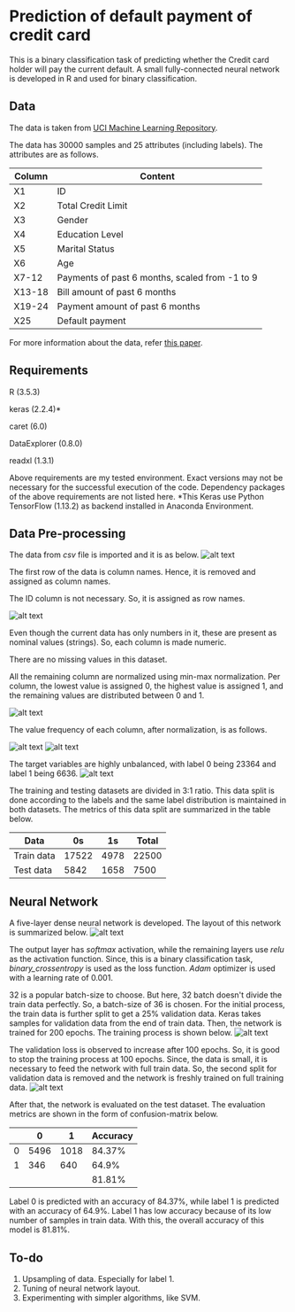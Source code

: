 # Prediction of default payment of credit card

This is a binary classification task of predicting whether the Credit card holder will pay the current default. A small fully-connected neural network is developed in R and used for binary classification.

## Data

The data is taken from [UCI Machine Learning Repository](https://archive.ics.uci.edu/ml/datasets/default+of+credit+card+clients). 

The data has 30000 samples and 25 attributes (including labels). The attributes are as follows.

Column | Content |
--- | --- |
X1 | ID |
X2 | Total Credit Limit |
X3 | Gender |
X4 | Education Level |
X5 | Marital Status |
X6 | Age |
X7-12 | Payments of past 6 months, scaled from -1 to 9 |
X13-18 | Bill amount of past 6 months |
X19-24 | Payment amount of past 6 months |
X25 | Default payment |

For more information about the data, refer [this paper](https://bradzzz.gitbooks.io/ga-seattle-dsi/dsi/dsi_05_classification_databases/2.1-lesson/assets/datasets/DefaultCreditCardClients_yeh_2009.pdf).

## Requirements

R (3.5.3)

keras (2.2.4)*

caret (6.0)

DataExplorer (0.8.0)

readxl (1.3.1)

Above requirements are my tested environment. Exact versions may not be necessary for the successful execution of the code. Dependency packages of the above requirements are not listed here.
*This Keras use Python TensorFlow (1.13.2) as backend installed in Anaconda Environment.

## Data Pre-processing

The data from *csv* file is imported and it is as below.
![alt text](images/init_data.png)

The first row of the data is column names. Hence, it is removed and assigned as column names.

The ID column is not necessary. So, it is assigned as row names.

![alt text](images/data_head1.png)

Even though the current data has only numbers in it, these are present as nominal values (strings). So, each column is made numeric.

There are no missing values in this dataset.

All the remaining column are normalized using min-max normalization. Per column, the lowest value is assigned 0, the highest value is assigned 1, and the remaining values are distributed between 0 and 1.

![alt text](images/data_head2.png)

The value frequency of each column, after normalization, is as follows.

![alt text](images/norm_hist_1.png)
![alt text](images/norm_hist_2.png)

The target variables are highly unbalanced, with label 0 being 23364 and label 1 being 6636.
![alt text](images/class_dist.png)

The training and testing datasets are divided in 3:1 ratio. This data split is done according to the labels and the same label distribution is maintained in both datasets. The metrics of this data split are summarized in the table below.

Data | 0s | 1s | Total |
--- | --- | --- | --- |
Train data | 17522 | 4978 | 22500 |
Test data | 5842 | 1658 | 7500 |

## Neural Network

A five-layer dense neural network is developed. The layout of this network is summarized below.
![alt text](images/model_summary.png)

The output layer has *softmax* activation, while the remaining layers use *relu* as the activation function. Since, this is a binary classification task, *binary_crossentropy* is used as the loss function. *Adam* optimizer is used with a learning rate of 0.001.

32 is a popular batch-size to choose. But here, 32 batch doesn't divide the train data perfectly. So, a batch-size of 36 is chosen. For the initial process, the train data is further split to get a 25% validation data. Keras takes samples for validation data from the end of train data. Then, the network is trained for 200 epochs. The training process is shown below.
![alt text](images/e200b36.png)

The validation loss is observed to increase after 100 epochs. So, it is good to stop the training process at 100 epochs. Since, the data is small, it is necessary to feed the network with full train data. So, the second split for validation data is removed and the network is freshly trained on full training data.
![alt text](images/e100b36.png)

After that, the network is evaluated on the test dataset. The evaluation metrics are shown in the form of confusion-matrix below.

<i></i> | 0 | 1 | Accuracy |
--- | --- | --- | --- |
0 | 5496 | 1018 | 84.37% |
1 | 346 | 640 | 64.9% |
<i></i> | <i></i> | <i></i> | 81.81% |

Label 0 is predicted with an accuracy of 84.37%, while label 1 is predicted with an accuracy of 64.9%. Label 1 has low accuracy because of its low number of samples in train data. With this, the overall accuracy of this model is 81.81%.

## To-do

1. Upsampling of data. Especially for label 1.
2. Tuning of neural network layout.
3. Experimenting with simpler algorithms, like SVM. 